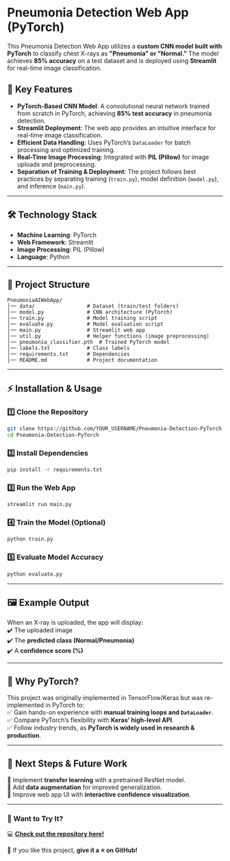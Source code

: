 # **Pneumonia Detection Web App (PyTorch)**  

This Pneumonia Detection Web App utilizes a **custom CNN model built with PyTorch** to classify chest X-rays as **"Pneumonia" or "Normal."** The model achieves **85% accuracy** on a test dataset and is deployed using **Streamlit** for real-time image classification.  

## 🚀 **Key Features**  

- **PyTorch-Based CNN Model**: A convolutional neural network trained from scratch in PyTorch, achieving **85% test accuracy** in pneumonia detection.  
- **Streamlit Deployment**: The web app provides an intuitive interface for real-time image classification.  
- **Efficient Data Handling**: Uses PyTorch’s `DataLoader` for batch processing and optimized training.  
- **Real-Time Image Processing**: Integrated with **PIL (Pillow)** for image uploads and preprocessing.  
- **Separation of Training & Deployment**: The project follows best practices by separating training (`train.py`), model definition (`model.py`), and inference (`main.py`).  

---

## 🛠 **Technology Stack**  

- **Machine Learning**: PyTorch  
- **Web Framework**: Streamlit  
- **Image Processing**: PIL (Pillow)  
- **Language**: Python  

---

## 📂 **Project Structure**  

```
PneumoniaAIWebApp/
│── data/                 # Dataset (train/test folders)
│── model.py              # CNN architecture (PyTorch)
│── train.py              # Model training script
│── evaluate.py           # Model evaluation script
│── main.py               # Streamlit web app
│── util.py               # Helper functions (image preprocessing)
│── pneumonia_classifier.pth  # Trained PyTorch model
│── labels.txt            # Class labels
│── requirements.txt      # Dependencies
│── README.md             # Project documentation
```

---

## ⚡ **Installation & Usage**  

### 1️⃣ **Clone the Repository**  
```bash
git clone https://github.com/YOUR_USERNAME/Pneumonia-Detection-PyTorch.git
cd Pneumonia-Detection-PyTorch
```

### 2️⃣ **Install Dependencies**  
```bash
pip install -r requirements.txt
```

### 3️⃣ **Run the Web App**  
```bash
streamlit run main.py
```

### 4️⃣ **Train the Model (Optional)**
```bash
python train.py
```

### 5️⃣ **Evaluate Model Accuracy**
```bash
python evaluate.py
```

---

## 🖼 **Example Output**  
When an X-ray is uploaded, the app will display:  
✔️ The uploaded image  
✔️ The **predicted class (Normal/Pneumonia)**  
✔️ A **confidence score (%)**  

---

## 📌 **Why PyTorch?**
This project was originally implemented in TensorFlow/Keras but was re-implemented in PyTorch to:  
✅ Gain hands-on experience with **manual training loops and `DataLoader`**.  
✅ Compare PyTorch’s flexibility with **Keras’ high-level API**.  
✅ Follow industry trends, as **PyTorch is widely used in research & production**.  

---

## 🤖 **Next Steps & Future Work**  
🔹 Implement **transfer learning** with a pretrained ResNet model.  
🔹 Add **data augmentation** for improved generalization.  
🔹 Improve web app UI with **interactive confidence visualization**.  

---

### **📌 Want to Try It?**  
💻 **[Check out the repository here!](https://github.com/YOUR_USERNAME/Pneumonia-Detection-PyTorch)**  

🚀 If you like this project, **give it a ⭐ on GitHub!**  

